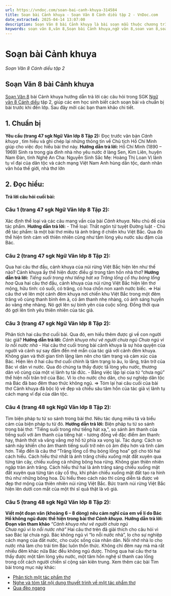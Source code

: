 ```yaml
---
url: https://vndoc.com/soan-bai-canh-khuya-314584
title: Soạn bài Cảnh khuya - Soạn Văn 8 Cánh diều tập 2 - VnDoc.com
date_extracted: 2025-04-14 13:07:00
description: Soạn Văn 8 bài Cảnh khuya là bài soạn mẫu thuộc chương trình Ngữ văn lớp 8, học kì 2. Mời các bạn cùng tham khảo bài soạn để chuẩn bị cho bài học sắp tới của mình.
keywords: soạn văn 8,văn 8,Soạn bài Cảnh khuya,ngữ văn 8,soan van 8,soạn văn lớp 8,giải văn 8,soạn văn 8 tập 2,soạn văn 8 Cảnh khuya,soạn Cảnh khuya,soạn văn 8 cánh diều,văn 8 cánh diều,ngữ văn 8 cánh diều,soạn văn 8 bài Cảnh khuya,soạn bài cảnh khuya lớp 8 cánh diều ngắn nhất,soạn văn bài cảnh khuya,soạn văn cảnh khuya
---
```


# Soạn bài Cảnh khuya
 _Soạn Văn 8 Cánh diều tập 2_
## **Soạn Văn 8 bài Cảnh khuya**
[Soạn Văn 8](<https://vndoc.com/ngu-van-8-canh-dieu>) bài Cảnh khuya hướng dẫn trả lời các câu hỏi trong SGK [Ngữ văn 8 Cánh diều](<https://vndoc.com/ngu-van-8-canh-dieu>) tập 2, giúp các em học sinh biết cách soạn bài và chuẩn bị bài trước khi đến lớp. Sau đây mời các bạn tham khảo chi tiết.
## **1\. Chuẩn bị**
**Yêu cầu \(trang 47 sgk Ngữ Văn lớp 8 Tập 2\):**
Đọc trước văn bản _Cảnh khuya_ , tìm hiểu và ghi chép lại những thông tin về Chủ tịch Hồ Chí Minh giúp cho việc đọc hiểu bài thơ này.
**Hướng dẫn trả lời:**
Hồ Chí Minh \(1890 – 1969\)
Sinh ra trong gia đình nhà nho yêu nước ở làng Sen, Kim Liên, huyện Nam Đàn, tỉnh Nghệ An
Cha: Nguyễn Sinh Sắc
Mẹ: Hoàng Thị Loan
Vị lãnh tụ vĩ đại của dân tộc và cách mạng Việt Nam
Anh hùng dân tộc, danh nhân văn hóa thế giới, nhà thơ lớn
## **2\. Đọc hiểu:**
**Trả lời câu hỏi cuối bài:**
### **Câu 1 \(trang 47 sgk Ngữ Văn lớp 8 Tập 2\):**
Xác định thể loại và các câu mang vần của bài _Cảnh khuya_. Nêu chủ đề của tác phẩm.
**Hướng dẫn trả lời:**
\- Thể loại: Thất ngôn tứ tuyệt Đường luật
\- Chủ đề tác phẩm: là một bài thơ miêu tả ánh trăng ở chiến khu Việt Bắc. Qua đó thể hiện tình cảm với thiên nhiên cũng như tấm lòng yêu nước sâu đậm của Bác.
### **Câu 2 \(trang 47 sgk Ngữ Văn lớp 8 Tập 2\):**
Qua hai câu thơ đầu, cảnh khuya của núi rừng Việt Bắc hiện lên như thế nào? Cảnh khuya ấy thể hiện được điều gì trong tâm hồn nhà thơ?
**Hướng dẫn trả lời:**
_Tiếng suối trong như tiếng hát xa_
 _Trăng lồng cổ thụ bóng lồng hoa_
Qua hai câu thơ đầu, cảnh khuya của núi rừng Việt Bắc hiện lên thơ mộng, hữu tình: có suối, có trăng, có hoa chốn non xanh nước biếc.
=> Hai câu thơ vẽ lên một cảnh đêm khuya nơi chiến khu Việt Bắc trong một đêm trăng vô cùng thanh bình êm ả, có âm thanh nhẹ nhàng, có ánh sáng huyền ảo vàng nhẹ nhàng. Nó gợi lên sự bình yên của cuộc sống. Đồng thời qua đó gợi lên tình yêu thiên nhiên của tác giả.
### **Câu 3 \(trang 47 sgk Ngữ Văn lớp 8 Tập 2\):**
Phân tích hai câu thơ cuối bài. Qua đó, em hiểu thêm được gì về con người tác giả?
**Hướng dẫn trả lời:**
_Cảnh khuya như vẽ người chưa ngủ_
 _Chưa ngủ vì lo nỗi nước nhà_
\- Hai câu thơ cuối trong bài cảnh khuya là sự hòa quyện của người và cảnh sự say đắm đến mê mẩn của tác giả với cảnh đêm khuya. Không gian và thời gian tĩnh lặng làm nên cho tâm trạng và cảm xúc của Bác. Hiện lên ở hai câu thơ cuối chính là tâm trạng lo âu, lo lắng, trăn trở của Bác vì dân vì nước. Qua đó chúng ta thấy được tấ lòng yêu nước, thương dân vô cùng của một vị lãnh tụ tài đức.
\- Bằng việc lặp lại của từ “chưa ngủ” thể hiện nỗi trăn trở của Bác. Vì lo cho nước cho dân, cho sự nghiệp dân tộc mà Bác đã bao đêm thao thức không ngủ.
=> Tóm lại hai câu cuối của bài thơ Cảnh khuya đã bộc lộ vẻ đẹp và chiều sâu tâm hồn của tác giả vị lãnh tụ cách mạng vĩ đại của dân tộc.
### **Câu 4 \(trang 48 sgk Ngữ Văn lớp 8 Tập 2\):**
Tìm biện pháp tu từ so sánh trong bài thơ. Nêu tác dụng miêu tả và biểu cảm của biện pháp tu từ đó.
**Hướng dẫn trả lời:**
Biện pháp tu từ so sánh trong bài thơ: "Tiếng suối trong như tiếng hát xa,", so sánh âm thanh của tiếng suối với âm thanh của tiếng hát - tương đồng về đặc điểm âm thanh: hay, thánh thót và văng vẳng mơ hồ từ phía xa vọng lại.
Tác dụng: Cách so sánh này khiến cho âm thanh tiếng suối trở nên có âm điệu hơn và tình cảm hơn. Tiếp đến là câu thơ “Trăng lồng cổ thụ bóng lồng hoa” gợi cho tôi hai cách hiểu. Cách hiểu thứ nhất là ánh trăng chiếu xuống mặt đất xuyên qua từng tán cây, chiếu xuống cả những bông hoa rừng. Không gian thiên nhiên ngập tràn ánh trăng. Cách hiểu thứ hai là ánh trăng sáng chiếu xuống mặt đất xuyên qua từng tán cây cổ thụ, khi phản chiếu xuống mặt đất tạo ra hình thù như những bông hoa. Dù hiểu theo cách nào thì cũng diễn tả được vẻ đẹp thơ mộng của thiên nhiên núi rừng Việt Bắc. Bức tranh núi rừng Việt Bắc hiện lên dưới con mắt của một thi sĩ quả thật là vô giá.
### **Câu 5 \(trang 48 sgk Ngữ Văn lớp 8 Tập 2\):**
**Viết một đoạn văn \(khoảng 6 – 8 dòng\) nêu cảm nghĩ của em về lí do Bác Hồ không ngủ được thể hiện trong bài thơ _Cảnh khuya_.**
**Hướng dẫn trả lời:**
**Đoạn văn tham khảo**
 _“Cảnh khuya như vẽ người chưa ngủ  
Chưa ngủ vì lo nỗi nước nhà”_
Hai câu thơ trên đã giải thích cho câu hỏi vì sao Bác lại chưa ngủ. Bác không ngủ vì “lo nỗi nước nhà”, lo cho sự nghiệp cách mạng của đất nước, cho cuộc sống của nhân dân. Nỗi nhớ nhà lo cho nước nhà làm cho trái tim Bác luôn thổn thức. Không chỉ đêm nay mà mà rất nhiều đêm khác nữa Bác đều không ngủ được. Thông qua hai câu thơ ta thấy được một tấm lòng yêu nước, một tâm hồn nghệ sĩ thanh cao lồng trong cốt cách người chiến sĩ cộng sản kiên trung.
Xem thêm các bài Tìm bài trong mục này khác:
  * [Phân tích một tác phẩm thơ](</soan-bai-phan-tich-mot-tac-pham-tho-314589>)
  * [Nghe và tóm tắt nội dung thuyết trình về một tác phẩm thơ](</soan-bai-nghe-va-tom-tat-noi-dung-thuyet-trinh-ve-mot-tac-pham-tho-314591>)
  * [Qua đèo ngang](</soan-bai-qua-deo-ngang-canh-dieu-tap-2-314593>)

